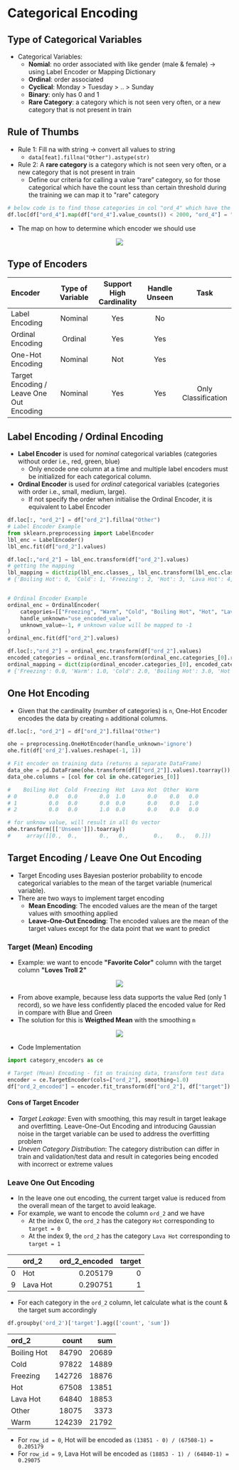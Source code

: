 # Categorical Encoding

## Type of Categorical Variables
- Categorical Variables: 
    - **Nomial**: no order associated with like gender (male & female) &#8594; using Label Encoder or Mapping Dictionary
    - **Ordinal**: order associated
    - **Cyclical**: Monday > Tuesday > .. > Sunday
    - **Binary**: only has 0 and 1
    - **Rare Category**:  a category which is not seen very often, or a new category that is not present in train
## Rule of Thumbs
- Rule 1: Fill na with string &#8594; convert all values to string
    - `data[feat].fillna("Other").astype(str)`
- Rule 2:  A **rare category** is a category which is not seen very often, or a new category that is not present in train
    - Define our criteria for calling a value “rare” category, so for those categorical which have the count less than certain threshold during the training we can map it to "rare" category
```Python
# below code is to find those categories in col "ord_4" which have the count less then 2000, and assign them to the same category "rare"
df.loc[df["ord_4"].map(df["ord_4"].value_counts()) < 2000, "ord_4"] = "RARE"
```
- The map on how to determine which encoder we should use

<p align="center"><img src='../assets/img/categorical-encoding-flowchart.png'></p>

## Type of Encoders

| Encoder              | Type of Variable | Support High Cardinality | Handle Unseen | Task |
| :------------------- | :--------------: | :----------------------: |:-------------:|:-------------:|
| Label Encoding       |   Nominal        |     Yes                  | No            |      |
| Ordinal Encoding     |   Ordinal        |     Yes                  | Yes           |      |
| One-Hot Encoding     |   Nominal        |     Not                  | Yes           |      |
| Target Encoding / Leave One Out Encoding | Nominal | Yes                    | Yes           | Only Classification   |

## Label Encoding / Ordinal Encoding
- **Label Encoder** is used for *nominal* categorical variables (categories without order i.e., red, green, blue)
    - Only encode one column at a time and multiple label encoders must be initialized for each categorical column.
- **Ordinal Encoder** is used for *ordinal* categorical variables (categories with order i.e., small, medium, large).
    - If not specify the order when initialise the Ordinal Encoder, it is equivalent to Label Encoder

```Python
df.loc[:, "ord_2"] = df["ord_2"].fillna("Other")
# Label Encoder Example
from sklearn.preprocessing import LabelEncoder
lbl_enc = LabelEncoder()
lbl_enc.fit(df["ord_2"].values)

df.loc[:,"ord_2"] = lbl_enc.transform(df["ord_2"].values)
# getting the mapping
lbl_mapping = dict(zip(lbl_enc.classes_, lbl_enc.transform(lbl_enc.classes_)))
# {'Boiling Hot': 0, 'Cold': 1, 'Freezing': 2, 'Hot': 3, 'Lava Hot': 4, 'Other': 5, 'Warm': 6}


# Ordinal Encoder Example
ordinal_enc = OrdinalEncoder(
    categories=[["Freezing", "Warm", "Cold", "Boiling Hot", "Hot", "Lava Hot"]], # specify the order 0,1,2,3,4,5
    handle_unknown="use_encoded_value",
    unknown_value=-1, # unknown value will be mapped to -1
)
ordinal_enc.fit(df["ord_2"].values)

df.loc[:,"ord_2"] = ordinal_enc.transform(df["ord_2"].values)
encoded_categories = ordinal_enc.transform(ordinal_enc.categories_[0].reshape(-1, 1))
ordinal_mapping = dict(zip(ordinal_encoder.categories_[0], encoded_categories.squeeze()))
# {'Freezing': 0.0, 'Warm': 1.0, 'Cold': 2.0, 'Boiling Hot': 3.0, 'Hot': 4.0, 'Lava Hot': 5.0}
```

## One Hot Encoding
- Given that the cardinality (number of categories) is `n`, One-Hot Encoder encodes the data by creating `n` additional columns.

```Python
df.loc[:, "ord_2"] = df["ord_2"].fillna("Other")

ohe = preprocessing.OneHotEncoder(handle_unknown='ignore')
ohe.fit(df['ord_2'].values.reshape(-1, 1))

# Fit encoder on training data (returns a separate DataFrame)
data_ohe = pd.DataFrame(ohe.transform(df[["ord_2"]].values).toarray())
data_ohe.columns = [col for col in ohe.categories_[0]]

#    Boiling Hot  Cold  Freezing  Hot  Lava Hot  Other  Warm
# 0          0.0   0.0       0.0  1.0       0.0    0.0   0.0
# 1          0.0   0.0       0.0  0.0       0.0    0.0   1.0
# 2          0.0   0.0       1.0  0.0       0.0    0.0   0.0

# for unknow value, will result in all 0s vector
ohe.transform([['Unseen']]).toarray()
#     array([[0.,  0.,       0.,   0.,        0.,    0.,   0.]])
```

## Target Encoding / Leave One Out Encoding
- Target Encoding uses Bayesian posterior probability to encode categorical variables to the mean of the target variable (numerical variable). 
- There are two ways to implement target encoding
    - **Mean Encoding**: The encoded values are the mean of the target values with smoothing applied
    - **Leave-One-Out Encoding**: The encoded values are the mean of the target values except for the data point that we want to predict
### Target (Mean) Encoding 
- Example: we want to encode **"Favorite Color"** column with the target column **"Loves Troll 2"**
<p align="center"><img src='../assets/img/target_encoder_1.png'></p>

- From above example, because less data supports the value Red (only 1 record), so we have less confidently placed the encoded value for Red in compare with Blue and Green
- The solution for this is **Weigthed Mean** with the smoothing `m`
<p align="center"><img src='../assets/img/target_encoder_2.png'></p>

- Code Implementation
```Python
import category_encoders as ce

# Target (Mean) Encoding - fit on training data, transform test data
encoder = ce.TargetEncoder(cols=["ord_2"], smoothing=1.0)
df["ord_2_encoded"] = encoder.fit_transform(df["ord_2"], df["target"])

```
#### Cons of Target Encoder
- *Target Leakage*: Even with smoothing, this may result in target leakage and overfitting. Leave-One-Out Encoding and introducing Gaussian noise in the target variable can be used to address the overfitting problem
- *Uneven Category Distribution*: The category distribution can differ in train and validation/test data and result in categories being encoded with incorrect or extreme values

### Leave One Out Encoding
- In the leave one out encoding, the current target value is reduced from the overall mean of the target to avoid leakage.
- For example, we want to encode the column `ord_2` and we have 
    - At the index 0, the `ord_2` has the category `Hot` corresponding to `target = 0`
    - At the index 9, the `ord_2` has the category `Lava Hot` corresponding to `target = 1`

|    | ord_2   |   ord_2_encoded |   target |
|---:|:--------|----------------:|---------:|
|  0 | Hot     |        0.205179 |        0 |
|  9 | Lava Hot |       0.290751 |        1 |

- For each category in the `ord_2` column, let calculate what is the count & the target sum accordingly

```Python
df.groupby('ord_2')['target'].agg(['count', 'sum'])
```

| ord_2       |   count |   sum |
|:------------|--------:|------:|
| Boiling Hot |   84790 | 20689 |
| Cold        |   97822 | 14889 |
| Freezing    |  142726 | 18876 |
| Hot         |   67508 | 13851 |
| Lava Hot    |   64840 | 18853 |
| Other       |   18075 |  3373 |
| Warm        |  124239 | 21792 |

- For `row_id = 0`, Hot will be encoded as `(13851 - 0) / (67508-1) = 0.205179`
- For `row_id = 9`, Lava Hot will be encoded as `(18853 - 1) / (64840-1) = 0.29075`